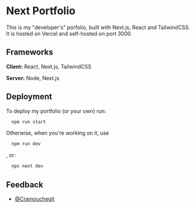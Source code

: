 # Next Portfolio

This is my "developer's" porfolio, built with Next.js, React and TailwindCSS. It is hosted on Vercel and self-hosted on port 3000.

## Frameworks

**Client:** React, Next.js, TailwindCSS

**Server:** Node, Next.js

## Deployment

To deploy my portfolio (or your own) run:

```bash
  npm run start
```

Otherwise, when you're working on it, use

```bash
  npm run dev
```

, or:

```bash
  npx next dev
```

## Feedback

- [@Cramouchegit](https://www.github.com/Cramouchegit)
